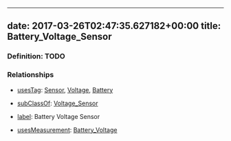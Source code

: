 
---
date: 2017-03-26T02:47:35.627182+00:00
title: Battery_Voltage_Sensor
---
### Definition: TODO

### Relationships

* [usesTag](https://brickschema.org/schema/1.0/BrickFrame#usesTag): [Sensor](https://brickschema.org/schema/1.0/BrickTag#Sensor), [Voltage](https://brickschema.org/schema/1.0/BrickTag#Voltage), [Battery](https://brickschema.org/schema/1.0/BrickTag#Battery)

* [subClassOf](http://www.w3.org/2000/01/rdf-schema#subClassOf): [Voltage_Sensor](https://brickschema.org/schema/1.0/Brick#Voltage_Sensor)

* [label](http://www.w3.org/2000/01/rdf-schema#label): Battery Voltage Sensor

* [usesMeasurement](https://brickschema.org/schema/1.0/BrickFrame#usesMeasurement): [Battery_Voltage](https://brickschema.org/schema/1.0/Brick#Battery_Voltage)
